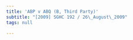 ```yaml
---
title: 'ABP v ABQ (B, Third Party)'
subtitle: "[2009] SGHC 192 / 26\_August\_2009"
tags: null

---
```


